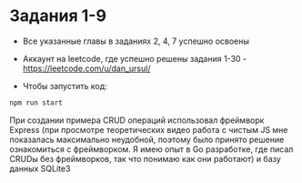 # Задания 1-9
- Все указанные главы в заданиях 2, 4, 7 успешно освоены

- Аккаунт на leetcode, где успешно решены задания 1-30 - https://leetcode.com/u/dan_ursul/

- Чтобы запустить код:
```bash
npm run start
```
При создании примера CRUD операций использовал фреймворк Express (при просмотре теоретических видео работа с чистым JS мне показалась максимально неудобной, поэтому было принято решение ознакомиться с фреймворком. Я имею опыт в Go разработке, где писал CRUDы без фреймворков, так что понимаю как они работают) и базу данных SQLite3